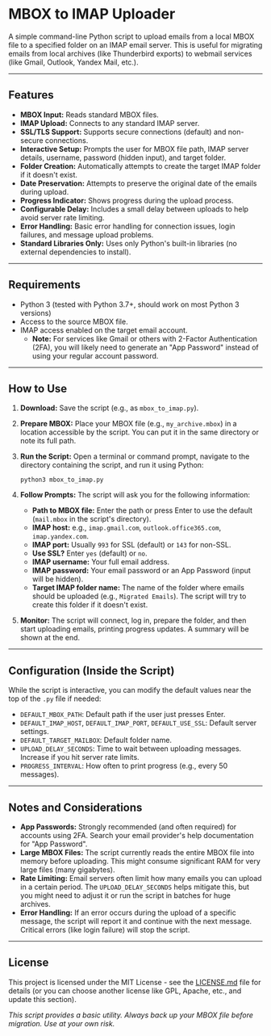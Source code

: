 # MBOX to IMAP Uploader

A simple command-line Python script to upload emails from a local MBOX file to a specified folder on an IMAP email server. This is useful for migrating emails from local archives (like Thunderbird exports) to webmail services (like Gmail, Outlook, Yandex Mail, etc.).

---

## Features

*   **MBOX Input:** Reads standard MBOX files.
*   **IMAP Upload:** Connects to any standard IMAP server.
*   **SSL/TLS Support:** Supports secure connections (default) and non-secure connections.
*   **Interactive Setup:** Prompts the user for MBOX file path, IMAP server details, username, password (hidden input), and target folder.
*   **Folder Creation:** Automatically attempts to create the target IMAP folder if it doesn't exist.
*   **Date Preservation:** Attempts to preserve the original date of the emails during upload.
*   **Progress Indicator:** Shows progress during the upload process.
*   **Configurable Delay:** Includes a small delay between uploads to help avoid server rate limiting.
*   **Error Handling:** Basic error handling for connection issues, login failures, and message upload problems.
*   **Standard Libraries Only:** Uses only Python's built-in libraries (no external dependencies to install).

---

## Requirements

*   Python 3 (tested with Python 3.7+, should work on most Python 3 versions)
*   Access to the source MBOX file.
*   IMAP access enabled on the target email account.
    *   **Note:** For services like Gmail or others with 2-Factor Authentication (2FA), you will likely need to generate an "App Password" instead of using your regular account password.

---

## How to Use

1.  **Download:** Save the script (e.g., as `mbox_to_imap.py`).
2.  **Prepare MBOX:** Place your MBOX file (e.g., `my_archive.mbox`) in a location accessible by the script. You can put it in the same directory or note its full path.
3.  **Run the Script:** Open a terminal or command prompt, navigate to the directory containing the script, and run it using Python:
    ```
    python3 mbox_to_imap.py
    ```
4.  **Follow Prompts:** The script will ask you for the following information:
    *   **Path to MBOX file:** Enter the path or press Enter to use the default (`mail.mbox` in the script's directory).
    *   **IMAP host:** e.g., `imap.gmail.com`, `outlook.office365.com`, `imap.yandex.com`.
    *   **IMAP port:** Usually `993` for SSL (default) or `143` for non-SSL.
    *   **Use SSL?** Enter `yes` (default) or `no`.
    *   **IMAP username:** Your full email address.
    *   **IMAP password:** Your email password or an App Password (input will be hidden).
    *   **Target IMAP folder name:** The name of the folder where emails should be uploaded (e.g., `Migrated Emails`). The script will try to create this folder if it doesn't exist.

5.  **Monitor:** The script will connect, log in, prepare the folder, and then start uploading emails, printing progress updates. A summary will be shown at the end.

---

## Configuration (Inside the Script)

While the script is interactive, you can modify the default values near the top of the `.py` file if needed:

*   `DEFAULT_MBOX_PATH`: Default path if the user just presses Enter.
*   `DEFAULT_IMAP_HOST`, `DEFAULT_IMAP_PORT`, `DEFAULT_USE_SSL`: Default server settings.
*   `DEFAULT_TARGET_MAILBOX`: Default folder name.
*   `UPLOAD_DELAY_SECONDS`: Time to wait between uploading messages. Increase if you hit server rate limits.
*   `PROGRESS_INTERVAL`: How often to print progress (e.g., every 50 messages).

---

## Notes and Considerations

*   **App Passwords:** Strongly recommended (and often required) for accounts using 2FA. Search your email provider's help documentation for "App Password".
*   **Large MBOX Files:** The script currently reads the entire MBOX file into memory before uploading. This might consume significant RAM for very large files (many gigabytes).
*   **Rate Limiting:** Email servers often limit how many emails you can upload in a certain period. The `UPLOAD_DELAY_SECONDS` helps mitigate this, but you might need to adjust it or run the script in batches for huge archives.
*   **Error Handling:** If an error occurs during the upload of a specific message, the script will report it and continue with the next message. Critical errors (like login failure) will stop the script.

---

## License

This project is licensed under the MIT License - see the [LICENSE.md](LICENSE.md) file for details (or you can choose another license like GPL, Apache, etc., and update this section).



*This script provides a basic utility. Always back up your MBOX file before migration. Use at your own risk.*
